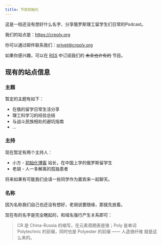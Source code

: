 ```yaml
---
title: 节目初始化
---
```

这是一档还没有想好什么名字、分享俄罗斯理工留学生们日常的Podcast。

我们的站点是：https://crpoly.org

你可以通过邮件联系我们：privet@crpoly.org

如果你感兴趣，可以在 [RSS](/atom.xml) 中订阅我们的 ~~未来也许有的~~ 节目。

## 现有的站点信息

### 主题

暂定的主题有如下：

- 在俄的留学日常生活分享
- 理工科学习的经验总结
- 与战斗民族相处的避坑指南
- ...

### 主持

现在暂定有两个主持人：

- 小方 - [初始化博客](https://init.blog) 站长，在中国上学的俄罗斯留学生
- 老胡 - 人一多解离的孤独患者

将来如果有可能我们会请一些同学作为嘉宾来一起聊天。

### 名称

因为名称我们自己也还没有想好，老胡说要随缘，那就先放着。

现在有的名字是完全瞎起的，和域名强行产生关系即可：

> CR 是 China-Russia 的缩写，在元素周期表是铬；Poly 是单词 Polytechnic 的前缀，同时也是 Polyester 的前缀 —— 人造铬纤维 就是这么来的。

